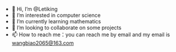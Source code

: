 - 👋 Hi, I’m @Letiking
- 👀 I’m interested in computer science
- 🌱 I’m currently learning mathematics
- 💞️ I’m looking to collaborate on some projects
- 📫 How to reach me：you can reach me by email and my email is wangbiao2065@163.com

<!---
Letiking/Letiking is a ✨ special ✨ repository because its `README.md` (this file) appears on your GitHub profile.
You can click the Preview link to take a look at your changes.
--->
